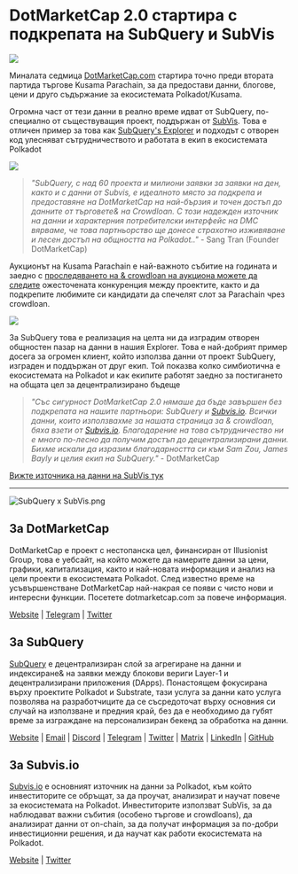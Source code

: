 # DotMarketCap 2.0 стартира с подкрепата на SubQuery и SubVis

![](https://cdn-images-1.medium.com/max/1600/1*fIxEXupCMUaaMsWQbA7zFQ.gif)

Миналата седмица [DotMarketCap.com](https://dotmarketcap.com/) стартира точно преди втората партида търгове Kusama Parachain, за да предостави данни, блогове, цени и друго съдържание за екосистемата Polkadot/Kusama.

Огромна част от тези данни в реално време идват от SubQuery, по-специално от съществуващия проект, поддържан от [SubVis](https://explorer.subquery.network/subquery/subvis-io/kusama-auction). Това е отличен пример за това как [SubQuery's Explorer](https://explorer.subquery.network/) и подходът с отворен код улесняват сътрудничеството и работата в екип в екосистемата Polkadot

![](https://cdn-images-1.medium.com/max/1600/1*-UL84MrIB3TtZBkDPwLMmw.png)

> *"SubQuery, с над 60 проекта и милиони заявки за заявки на ден, както и с данни от Subvis, е идеалното място за подкрепа и предоставяне на DotMarketCap на най-бързия и точен достъп до данните от търговете& на Crowdloan. С този надежден източник на данни и характерния потребителски интерфейс на DMC вярваме, че това партньорство ще донесе страхотно изживяване и лесен достъп на общността на Polkadot.."* - Sang Tran (Founder DotMarketCap)

Аукционът на Kusama Parachain е най-важното събитие на годината и заедно с [проследяването на & crowdloan на аукциона можете да следите](https://dotmarketcap.com/auction) ожесточената конкуренция между проектите, както и да подкрепите любимите си кандидати да спечелят слот за Parachain чрез crowdloan.

![](https://cdn-images-1.medium.com/max/1600/1*n_y-1CUv1BcU2bzCs15djA.png)

За SubQuery това е реализация на целта ни да изградим отворен общностен пазар на данни в нашия Explorer. Това е най-добрият пример досега за огромен клиент, който използва данни от проект SubQuery, изграден и поддържан от друг екип. Той показва колко симбиотична е екосистемата на Polkadot и как екипите работят заедно за постигането на общата цел за децентрализирано бъдеще

> *"Със сигурност DotMarketCap 2.0 нямаше да бъде завършен без подкрепата на нашите партньори: SubQuery и [Subvis.io](http://subvis.io/). Всички данни, които използвахме за нашата страница за & crowdloan, бяха взети от [Subvis.io](http://subvis.io/). Благодарение на това сътрудничество ни е много по-лесно да получим достъп до децентрализирани данни. Бихме искали да изразим благодарността си към Sam Zou, James Bayly и целия екип на SubQuery."* - DotMarketCap

[Вижте източника на данни на SubVis тук](https://explorer.subquery.network/subquery/subvis-io/kusama-auction)

---

![SubQuery x SubVis.png](https://cdn-images-1.medium.com/max/1600/1*ZOtmJdlgr-5H4BAt2gVKLw.png)

## **За DotMarketCap**

DotMarketCap е проект с нестопанска цел, финансиран от Illusionist Group, това е уебсайт, на който можете да намерите данни за цени, графики, капитализация, както и най-новата информация и анализ на цели проекти в екосистемата Polkadot. След известно време на усъвършенстване DotMarketCap най-накрая се появи с чисто нови и интересни функции. Посетете dotmarketcap.com за повече информация.

[Website](http://dotmarketcap.com/) | [Telegram](https://t.me/DotMarketCap_ANN) | [Twitter](https://twitter.com/DotMarketCap?ref_src=twsrc%5Egoogle%7Ctwcamp%5Eserp%7Ctwgr%5Eauthor)

## **За SubQuery**

[SubQuery](https://subquery.network/) е децентрализиран слой за агрегиране на данни и индексиране& на заявки между блокови вериги Layer-1 и децентрализирани приложения (DApps). Понастоящем фокусирана върху проектите Polkadot и Substrate, тази услуга за данни като услуга позволява на разработчиците да се съсредоточат върху основния си случай на използване и предния край, без да е необходимо да губят време за изграждане на персонализиран бекенд за обработка на данни.

[Website](https://subquery.network/) | [Email](mailto:hello@subquery.network) | [Discord](https://discord.com/invite/78zg8aBSMG) | [Telegram](https://t.me/subquerynetwork) | [Twitter](https://twitter.com/subquerynetwork) | [Matrix](https://matrix.to/#/#subquery:matrix.org) | [LinkedIn](https://www.linkedin.com/company/subquery) | [GitHub](https://github.com/subquery)

## **За Subvis.io**

[Subvis.io](https://dotmarketcap.com/blog-detail/541/Subvis.io) е основният източник на данни за Polkadot, към който инвеститорите се обръщат, за да проучат, анализират и научат повече за екосистемата на Polkadot. Инвеститорите използват SubVis, за да наблюдават важни събития (особено търгове и crowdloans), да анализират данни от on-chain, за да получат информация за по-добри инвестиционни решения, и да научат как работи екосистемата на Polkadot.

[Website](https://www.subvis.io/) | [Twitter](https://twitter.com/subvisioapp)
